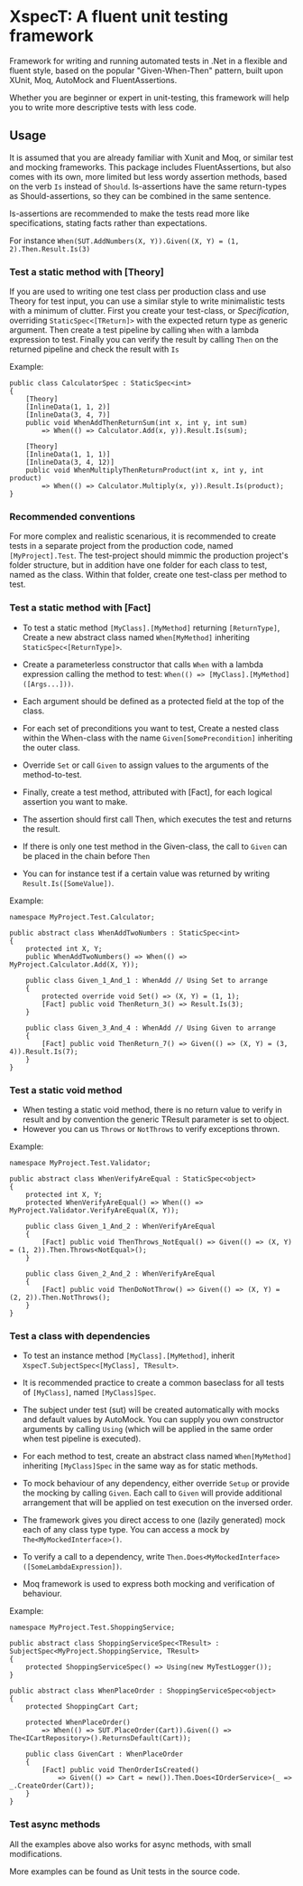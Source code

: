 # XspecT: A fluent unit testing framework

Framework for writing and running automated tests in .Net in a flexible and fluent style, 
based on the popular "Given-When-Then" pattern, built upon XUnit, Moq, AutoMock and FluentAssertions.

Whether you are beginner or expert in unit-testing, this framework will help you to write more descriptive tests with less code.

## Usage

It is assumed that you are already familiar with Xunit and Moq, or similar test and mocking frameworks.
This package includes FluentAssertions, but also comes with its own, more limited but less wordy assertion methods, based on the verb `Is` instead of `Should`.
Is-assertions have the same return-types as Should-assertions, so they can be combined in the same sentence.

Is-assertions are recommended to make the tests read more like specifications, stating facts rather than expectations.

For instance `When(SUT.AddNumbers(X, Y)).Given((X, Y) = (1, 2).Then.Result.Is(3)`

### Test a static method with [Theory]

If you are used to writing one test class per production class and use Theory for test input, you can use a similar style to write minimalistic tests with a minimum of clutter.
First you create your test-class, or *Specification*, overriding `StaticSpec<[TReturn]>` with the expected return type as generic argument.
Then create a test pipeline by calling `When` with a lambda expression to test.
Finally you can verify the result by calling `Then` on the returned pipeline and check the result with `Is`

Example:
```
public class CalculatorSpec : StaticSpec<int>
{
    [Theory]
    [InlineData(1, 1, 2)]
    [InlineData(3, 4, 7)]
    public void WhenAddThenReturnSum(int x, int y, int sum)
        => When(() => Calculator.Add(x, y)).Result.Is(sum);

    [Theory]
    [InlineData(1, 1, 1)]
    [InlineData(3, 4, 12)]
    public void WhenMultiplyThenReturnProduct(int x, int y, int product)
        => When(() => Calculator.Multiply(x, y)).Result.Is(product);
}
```

### Recommended conventions

For more complex and realistic scenarious, it is recommended to create tests in a separate project from the production code, named `[MyProject].Test`. 
The test-project should mimmic the production project's folder structure, but in addition have one folder for each class to test, named as the class. 
Within that folder, create one test-class per method to test.

### Test a static method with [Fact]

* To test a static method `[MyClass].[MyMethod]` returning `[ReturnType]`, Create a new abstract class named `When[MyMethod]` inheriting `StaticSpec<[ReturnType]>`.
* Create a parameterless constructor that calls `When` with a lambda expression calling the method to test: `When(() => [MyClass].[MyMethod]([Args...]))`.
* Each argument should be defined as a protected field at the top of the class.

* For each set of preconditions you want to test, Create a nested class within the When-class with the name `Given[SomePrecondition]` inheriting the outer class.
* Override `Set` or call `Given` to assign values to the arguments of the method-to-test.
* Finally, create a test method, attributed with [Fact], for each logical assertion you want to make.
* The assertion should first call Then, which executes the test and returns the result.
* If there is only one test method in the Given-class, the call to `Given` can be placed in the chain before `Then`
* You can for instance test if a certain value was returned by writing `Result.Is([SomeValue])`.
 
Example:
```
namespace MyProject.Test.Calculator;

public abstract class WhenAddTwoNumbers : StaticSpec<int>
{
    protected int X, Y;
    public WhenAddTwoNumbers() => When(() => MyProject.Calculator.Add(X, Y));

    public class Given_1_And_1 : WhenAdd // Using Set to arrange
    {
        protected override void Set() => (X, Y) = (1, 1);
        [Fact] public void ThenReturn_3() => Result.Is(3);
    }

    public class Given_3_And_4 : WhenAdd // Using Given to arrange
    {
        [Fact] public void ThenReturn_7() => Given(() => (X, Y) = (3, 4)).Result.Is(7);
    }
}
```

### Test a static void method
* When testing a static void method, there is no return value to verify in result and by convention the generic TResult parameter is set to object.
* However you can us `Throws` or `NotThrows` to verify exceptions thrown.
 
Example:
```
namespace MyProject.Test.Validator;

public abstract class WhenVerifyAreEqual : StaticSpec<object>
{
    protected int X, Y;
    protected WhenVerifyAreEqual() => When(() => MyProject.Validator.VerifyAreEqual(X, Y));

    public class Given_1_And_2 : WhenVerifyAreEqual
    {
        [Fact] public void ThenThrows_NotEqual() => Given(() => (X, Y) = (1, 2)).Then.Throws<NotEqual>();
    }

    public class Given_2_And_2 : WhenVerifyAreEqual
    {
        [Fact] public void ThenDoNotThrow() => Given(() => (X, Y) = (2, 2)).Then.NotThrows();
    }
}
```

### Test a class with dependencies
* To test an instance method `[MyClass].[MyMethod]`, inherit `XspecT.SubjectSpec<[MyClass], TResult>`.
* It is recommended practice to create a common baseclass for all tests of `[MyClass]`, named `[MyClass]Spec`.
* The subject under test (sut) will be created automatically with mocks and default values by AutoMock. 
You can supply you own constructor arguments by calling `Using` (which will be applied in the same order when test pipeline is executed).
* For each method to test, create an abstract class named `When[MyMethod]` inheriting `[MyClass]Spec` in the same way as for static methods.

* To mock behaviour of any dependency, either override `Setup` or provide the mocking by calling `Given`. 
Each call to `Given` will provide additional arrangement that will be applied on test execution on the inversed order.
* The framework gives you direct access to one (lazily generated) mock each of any class type type. You can access a mock by `The<MyMockedInterface>()`.
* To verify a call to a dependency, write `Then.Does<MyMockedInterface>([SomeLambdaExpression])`. 
* Moq framework is used to express both mocking and verification of behaviour.
 
Example:
```
namespace MyProject.Test.ShoppingService;

public abstract class ShoppingServiceSpec<TResult> : SubjectSpec<MyProject.ShoppingService, TResult>
{
    protected ShoppingServiceSpec() => Using(new MyTestLogger());
}

public abstract class WhenPlaceOrder : ShoppingServiceSpec<object>
{
    protected ShoppingCart Cart;

    protected WhenPlaceOrder() 
        => When(() => SUT.PlaceOrder(Cart)).Given(() => The<ICartRepository>().ReturnsDefault(Cart));

    public class GivenCart : WhenPlaceOrder
    {
        [Fact] public void ThenOrderIsCreated() 
            => Given(() => Cart = new()).Then.Does<IOrderService>(_ => _.CreateOrder(Cart));
    }
}
```

### Test async methods

All the examples above also works for async methods, with small modifications.

More examples can be found as Unit tests in the source code.